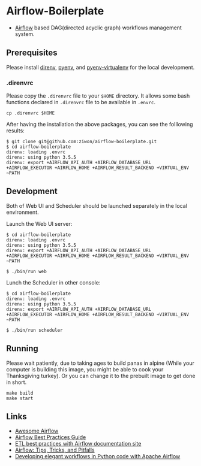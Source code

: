 # Airflow-Boilerplate

- [Airflow](https://github.com/apache/incubator-airflow) based DAG(directed acyclic graph) workflows management system.

## Prerequisites

Please install [direnv](https://direnv.net/), [pyenv](https://github.com/pyenv/pyenv), and [pyenv-virtualenv](https://github.com/pyenv/pyenv-virtualenv) for the local development.

### .direnvrc

Please copy the `.direnvrc` file to your `$HOME` directory. It allows some bash functions declared in `.direnvrc` file to be available in `.envrc`.

```
cp .direnvrc $HOME
```

After having the installation the above packages, you can see the folllowing results:

```
$ git clone git@github.com:ziwon/airflow-boilerplate.git
$ cd airflow-boilerplate
direnv: loading .envrc
direnv: using python 3.5.5
direnv: export +AIRFLOW_API_AUTH +AIRFLOW_DATABASE_URL +AIRFLOW_EXECUTOR +AIRFLOW_HOME +AIRFLOW_RESULT_BACKEND +VIRTUAL_ENV ~PATH
```

## Development

Both of Web UI and Scheduler should be launched separately in the local environment.

Launch the Web UI server:

```
$ cd airflow-boilerplate
direnv: loading .envrc
direnv: using python 3.5.5
direnv: export +AIRFLOW_API_AUTH +AIRFLOW_DATABASE_URL +AIRFLOW_EXECUTOR +AIRFLOW_HOME +AIRFLOW_RESULT_BACKEND +VIRTUAL_ENV ~PATH

$ ./bin/run web
```

Lunch the Scheduler in other console:

```
$ cd airflow-boilerplate
direnv: loading .envrc
direnv: using python 3.5.5
direnv: export +AIRFLOW_API_AUTH +AIRFLOW_DATABASE_URL +AIRFLOW_EXECUTOR +AIRFLOW_HOME +AIRFLOW_RESULT_BACKEND +VIRTUAL_ENV ~PATH

$ ./bin/run scheduler
```

## Running
Please wait patiently, due to taking ages to build panas in alpine (While your computer is building this image, you might be able to cook your Thanksgiving turkey). Or you can change it to the prebuilt image to get done in short.

```
make build
make start
```

## Links
- [Awesome Airflow](https://github.com/jghoman/awesome-apache-airflow)
- [Airflow Best Practices Guide](https://docs.astronomer.io/v2/apache_airflow/best-practices-guide.html)
- [ETL best practices with Airflow documentation site](https://gtoonstra.github.io/etl-with-airflow/)
- [Airflow: Tips, Tricks, and Pitfalls](https://medium.com/handy-tech/airflow-tips-tricks-and-pitfalls-9ba53fba14eb)
- [Developing elegant workflows in Python code with Apache Airflow](https://ep2017.europython.eu/conference/talks/developing-elegant-workflows-in-python-code-with-apache-airflow)
